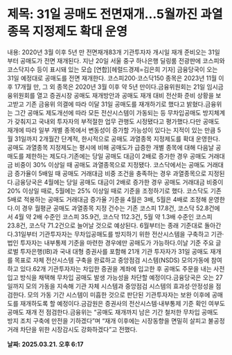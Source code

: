 # **제목: 31일 공매도 전면재개…5월까진 과열종목 지정제도 확대 운영**

  내용: 2020년 3월 이후 5년 만 전면재개83개 기관투자자 개시일 재개 준비오는 31일부터 공매도가 전면 재개된다. 지난 20일 서울 중구 하나은행 딜링룸 전광판에 코스피와 코스닥지수 등이 표시돼 있는 모습 [연합][헤럴드경제=김은희 기자] 금융당국이 오는 31일 예정대로 공매도를 전면 재개한다. 코스피200·코스닥150 종목은 2023년 11월 이후 17개월 만, 그 외 종목은 2020년 3월 이후 약 5년 만이다.금융위원회는 21일 임시금융위원회를 열고 증권시장 공매도 재개방안과 공매도 재개 대비 전산화 준비 상황을 보고받고 기존 금융위 의결에 따라 이달 31일 공매도를 재개하기로 했다고 밝혔다.금융위는 그간 공매도 제도개선에 따라 모든 전산시스템이 가동되는 등 무차입공매도 방지체계가 갖춰지고 국내외 투자자의 부적절한 업무 관행도 시정됐다고 평가했다.다만 공매도 재개에 따라 일부 개별 종목에서 변동성이 증가할 가능성이 있다는 지적이 있는 만큼 5월 31일까지 2개월간 단계적, 한시적으로 공매도 과열종목 지정제도를 확대 운영한다.공매도 과열종목 지정제도는 평시에 비해 공매도가 급증한 개별 종목에 대해 다음날 공매도를 제한하는 제도다.기존에는 당일 공매도 대금이 2배로 증가한 경우 공매도 거래대금 비중이 30% 이상일 때 공매도 과열종목으로 지정됐다. 코스닥에서는 공매도 거래대금 증가율이 5배일 때 공매도 거래대금 비중 조건을 충족하는 경우 과열종목으로 지정된다.금융당국은 4월에는 당일 공매도 대금이 2배로 증가한 경우 공매도 거래대금 비중이 20% 이상일 때로, 5월에는 25% 이상일 때로 기준을 조정하기로 했다. 코스닥도 기존 5배로 적용하는 공매도 거래대금 증가율 기준을 4월은 3배, 5월은 4배로 조정해 운영한다.이 경우 월평균 공매도 과열종목 지정 건수는 기존 코스피 17.8건, 코스닥 52.8건에서 4월 약 2배 수준인 코스피 35.9건, 코스닥 112.3건, 5월 약 1.3배 수준인 코스피 23.8건, 코스닥 71.2건으로 늘어날 것으로 예상된다. 6월부터는 종래 기준대로 돌아간다.31일부터 기관투자자는 무차입공매도를 방지하기 위한 전산시스템을 구축하고 기관·법인 투자자는 내부통제 기준을 마련한 경우에만 공매도가 가능하다.이날 기준 주요 글로벌 투자은행(IB)과 국내 대형 증권사를 포함해 21개 기관 투자자가 31일 공매도 재개를 목표로 자체 전산시스템 구축을 완료하고 중앙점검 시스템(NSDS) 모의가동에 참여하고 있다.62개 기관투자자는 차입한 증권을 계좌에 입고한 후 공매도 주문을 내는 사전입고 방식을 채택해 무차입 공매도 발생 가능성을 차단할 예정이다.금융당국은 오는 27일까지 모의 가동을 지속해 기관 자체 시스템과 중앙점검 시스템의 효과성·안정성을 점검한다. 모의 가동 기간 시스템이 미흡한 것으로 판단된 기관투자자는 보완 이후에 공매도를 재개하도록 할 예정이다.금감원은 증권사의 전산시스템·내부통제 기준 확인 여부도 공매도 재개 전 점검한다.금융위는 “공매도 재개까지 남은 기간 철저한 무차입 공매도 방지 조치 구축에 만전을 기하겠다”며 “재개 이후에는 시장동향을 면밀히 살피고 불공정거래 차단을 위한 시장감시도 강화하겠다”고 전했다.

  **날짜: 2025.03.21. 오후 6:17**